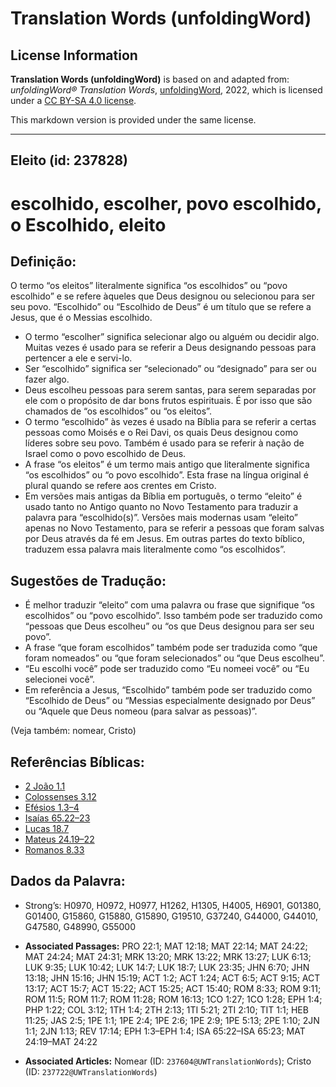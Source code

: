 # Translation Words (unfoldingWord)

## License Information

**Translation Words (unfoldingWord)** is based on and adapted from: _unfoldingWord® Translation Words_, [unfoldingWord](https://unfoldingword.org/utw), 2022, which is licensed under a [CC BY-SA 4.0 license](https://creativecommons.org/licenses/by-sa/4.0/legalcode.en).

This markdown version is provided under the same license.



--------------------------------

## Eleito (id: 237828)

escolhido, escolher, povo escolhido, o Escolhido, eleito
========================================================

Definição:
----------

O termo “os eleitos” literalmente significa “os escolhidos” ou “povo escolhido” e se refere àqueles que Deus designou ou selecionou para ser seu povo. “Escolhido” ou “Escolhido de Deus” é um título que se refere a Jesus, que é o Messias escolhido.

* O termo “escolher” significa selecionar algo ou alguém ou decidir algo. Muitas vezes é usado para se referir a Deus designando pessoas para pertencer a ele e servi\-lo.
* Ser “escolhido” significa ser “selecionado” ou “designado” para ser ou fazer algo.
* Deus escolheu pessoas para serem santas, para serem separadas por ele com o propósito de dar bons frutos espirituais. É por isso que são chamados de “os escolhidos” ou “os eleitos”.
* O termo “escolhido” às vezes é usado na Bíblia para se referir a certas pessoas como Moisés e o Rei Davi, os quais Deus designou como líderes sobre seu povo. Também é usado para se referir à nação de Israel como o povo escolhido de Deus.
* A frase “os eleitos” é um termo mais antigo que literalmente significa “os escolhidos” ou “o povo escolhido”. Esta frase na língua original é plural quando se refere aos crentes em Cristo.
* Em versões mais antigas da Bíblia em português, o termo “eleito” é usado tanto no Antigo quanto no Novo Testamento para traduzir a palavra para “escolhido(s)”. Versões mais modernas usam “eleito” apenas no Novo Testamento, para se referir a pessoas que foram salvas por Deus através da fé em Jesus. Em outras partes do texto bíblico, traduzem essa palavra mais literalmente como “os escolhidos”.

Sugestões de Tradução:
----------------------

* É melhor traduzir “eleito” com uma palavra ou frase que signifique “os escolhidos” ou “povo escolhido”. Isso também pode ser traduzido como “pessoas que Deus escolheu” ou “os que Deus designou para ser seu povo”.
* A frase “que foram escolhidos” também pode ser traduzida como “que foram nomeados” ou “que foram selecionados” ou “que Deus escolheu”.
* “Eu escolhi você” pode ser traduzido como “Eu nomeei você” ou “Eu selecionei você”.
* Em referência a Jesus, “Escolhido” também pode ser traduzido como “Escolhido de Deus” ou “Messias especialmente designado por Deus” ou “Aquele que Deus nomeou (para salvar as pessoas)”.

(Veja também: nomear, Cristo)

Referências Bíblicas:
---------------------

* [2 João 1\.1](https://ref.ly/2John1:1)
* [Colossenses 3\.12](https://ref.ly/Col3:12)
* [Efésios 1\.3–4](https://ref.ly/Eph1:3-Eph1:4)
* [Isaías 65\.22–23](https://ref.ly/Isa65:22-Isa65:23)
* [Lucas 18\.7](https://ref.ly/Luke18:7)
* [Mateus 24\.19–22](https://ref.ly/Matt24:19-Matt24:22)
* [Romanos 8\.33](https://ref.ly/Rom8:33)

Dados da Palavra:
-----------------

* Strong’s: H0970, H0972, H0977, H1262, H1305, H4005, H6901, G01380, G01400, G15860, G15880, G15890, G19510, G37240, G44000, G44010, G47580, G48990, G55000

* **Associated Passages:** PRO 22:1; MAT 12:18; MAT 22:14; MAT 24:22; MAT 24:24; MAT 24:31; MRK 13:20; MRK 13:22; MRK 13:27; LUK 6:13; LUK 9:35; LUK 10:42; LUK 14:7; LUK 18:7; LUK 23:35; JHN 6:70; JHN 13:18; JHN 15:16; JHN 15:19; ACT 1:2; ACT 1:24; ACT 6:5; ACT 9:15; ACT 13:17; ACT 15:7; ACT 15:22; ACT 15:25; ACT 15:40; ROM 8:33; ROM 9:11; ROM 11:5; ROM 11:7; ROM 11:28; ROM 16:13; 1CO 1:27; 1CO 1:28; EPH 1:4; PHP 1:22; COL 3:12; 1TH 1:4; 2TH 2:13; 1TI 5:21; 2TI 2:10; TIT 1:1; HEB 11:25; JAS 2:5; 1PE 1:1; 1PE 2:4; 1PE 2:6; 1PE 2:9; 1PE 5:13; 2PE 1:10; 2JN 1:1; 2JN 1:13; REV 17:14; EPH 1:3–EPH 1:4; ISA 65:22–ISA 65:23; MAT 24:19–MAT 24:22
* **Associated Articles:** Nomear (ID: `237604@UWTranslationWords`); Cristo (ID: `237722@UWTranslationWords`)

